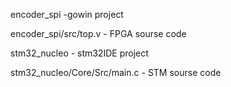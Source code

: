 encoder_spi -gowin project

encoder_spi/src/top.v - FPGA sourse code

stm32_nucleo - stm32IDE project

stm32_nucleo/Core/Src/main.c - STM sourse code

